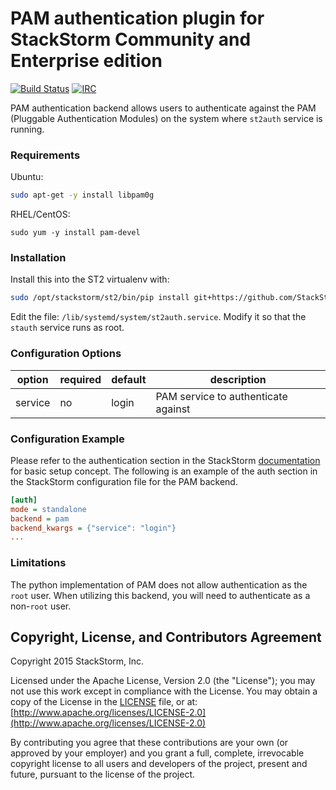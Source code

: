 # PAM authentication plugin for StackStorm Community and Enterprise edition

[![Build Status](https://travis-ci.org/StackStorm/st2-auth-backend-pam.svg?branch=master)](https://travis-ci.org/StackStorm/st2-auth-backend-pam) [![IRC](https://img.shields.io/irc/%23stackstorm.png)](http://webchat.freenode.net/?channels=stackstorm)

PAM authentication backend allows users to authenticate against the PAM (Pluggable Authentication
Modules) on the system where ``st2auth`` service is running.

### Requirements

Ubuntu:

```bash
sudo apt-get -y install libpam0g
```

RHEL/CentOS:

```
sudo yum -y install pam-devel
```

### Installation

Install this into the ST2 virtualenv with:

```bash
sudo /opt/stackstorm/st2/bin/pip install git+https://github.com/StackStorm/st2-auth-backend-pam.git@master#egg=st2_auth_backend_pam
```

Edit the file: `/lib/systemd/system/st2auth.service`. Modify it so that the `stauth` service runs as root.

### Configuration Options

| option    | required | default | description                                                |
|-----------|----------|---------|------------------------------------------------------------|
| service   | no       | login   | PAM service to authenticate against                        |

### Configuration Example

Please refer to the authentication section in the StackStorm 
[documentation](http://docs.stackstorm.com) for basic setup concept. The following is an
example of the auth section in the StackStorm configuration file for the PAM backend.

```ini
[auth]
mode = standalone
backend = pam
backend_kwargs = {"service": "login"}
...
```

### Limitations

The python implementation of PAM does not allow authentication as the `root` user.
When utilizing this backend, you will need to authenticate as a non-`root` user.


## Copyright, License, and Contributors Agreement

Copyright 2015 StackStorm, Inc.

Licensed under the Apache License, Version 2.0 (the "License"); you may not use this work except in
compliance with the License. You may obtain a copy of the License in the [LICENSE](LICENSE) file,
or at: [http://www.apache.org/licenses/LICENSE-2.0](http://www.apache.org/licenses/LICENSE-2.0)

By contributing you agree that these contributions are your own (or approved by your employer) and
you grant a full, complete, irrevocable copyright license to all users and developers of the
project, present and future, pursuant to the license of the project.
